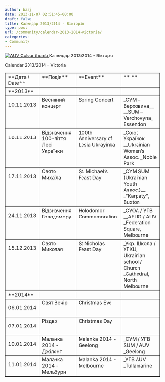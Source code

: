 ```yaml
---
author: bazj
date: 2013-11-07 02:51:45+00:00
draft: false
title: Календар 2013/2014 - Вікторія
type: post
url: /community/calendar-2013-2014-victoria/
categories:
- Community
---
```


[![AUV Colour thumb](http://www.ozeukes.com/wp-content/uploads/2013/11/AUV-Colour-thumb.jpg)
](http://www.ozeukes.com/wp-content/uploads/2013/11/AUV-Colour-thumb.jpg)Календар 2013/2014 - Вікторія

Calendar 2013/2014 – Victoria
<table cellpadding="0" width="730" cellspacing="0" border="1" >
<tbody >
<tr >

<td width="104" valign="top" >**Дата / Date**
</td>

<td width="189" valign="top" >**Подія**
</td>

<td width="189" valign="top" >**Event**
</td>

<td width="248" valign="top" >** **
</td>
</tr>
<tr >

<td width="104" valign="top" >**2013**
</td>

<td width="189" valign="top" > 
</td>

<td width="189" valign="top" > 
</td>

<td width="248" valign="top" > 
</td>
</tr>
<tr >

<td width="104" valign="top" >


10.11.2013



</td>

<td width="189" valign="top" >Весняний концерт
</td>

<td width="189" valign="top" >Spring Concert
</td>

<td width="248" valign="top" >_СУМ – Верховина__
__SUM – Verchovyna_
Essendon
</td>
</tr>
<tr >

<td width="104" valign="top" >


16.11.2013



</td>

<td width="189" valign="top" >Відзначення 100-ліття Лесі Українки
</td>

<td width="189" valign="top" >100th Anniversary of Lesia Ukrayinka
</td>

<td width="248" valign="top" >_Союз Українок
__Ukrainian Women’s Assoc.
_Noble Park
</td>
</tr>
<tr >

<td width="104" valign="top" >


17.11.2013



</td>

<td width="189" valign="top" >Свято Михаїла
</td>

<td width="189" valign="top" >St. Michael’s Feast Day
</td>

<td width="248" valign="top" >_CYM
SUM (Ukrainian Youth Assoc.)__
_“Karpaty”, Buxton
</td>
</tr>
<tr >

<td width="104" valign="top" >


24.11.2013



</td>

<td width="189" valign="top" >Відзначення Голодомору
</td>

<td width="189" valign="top" >Holodomor Commemoration 
</td>

<td width="248" valign="top" >_СУОА / УГВ
__AFUO / AUV
_Federation Square, Melbourne
</td>
</tr>
<tr >

<td width="104" valign="top" >


15.12.2013



</td>

<td width="189" valign="top" >Свято Миколая
</td>

<td width="189" valign="top" >St Nicholas Feast Day
</td>

<td width="248" valign="top" >_Укр. Школа / УГКЦ
Ukrainian school / Church
_Cathedral, North Melbourne
</td>
</tr>
<tr >

<td width="104" valign="top" >**2014**
</td>

<td width="189" valign="top" > 
</td>

<td width="189" valign="top" > 
</td>

<td width="248" valign="top" > 
</td>
</tr>
<tr >

<td width="104" valign="top" >


06.01.2014



</td>

<td width="189" valign="top" >Свят Вечір
</td>

<td width="189" valign="top" >Christmas Eve
</td>

<td width="248" valign="top" > 
</td>
</tr>
<tr >

<td width="104" valign="top" >


07.01.2014



</td>

<td width="189" valign="top" >Різдво
</td>

<td width="189" valign="top" >Christmas Day
</td>

<td width="248" valign="top" > 
</td>
</tr>
<tr >

<td width="104" valign="top" >


10.01.2014



</td>

<td width="189" valign="top" >Маланка 2014 - Джілонґ
</td>

<td width="189" valign="top" >Malanka 2014 - Geelong
</td>

<td width="248" valign="top" >_СУМ / УГВ
SUM / AUV
_Geelong
</td>
</tr>
<tr >

<td width="104" valign="top" >


11.01.2014



</td>

<td width="189" valign="top" >Маланка 2014 - Мельбурн
</td>

<td width="189" valign="top" >Malanka 2014 - Melbourne
</td>

<td width="248" valign="top" >_УГВ
AUV
_Tullamarine
</td>
</tr>
</tbody>
</table>
